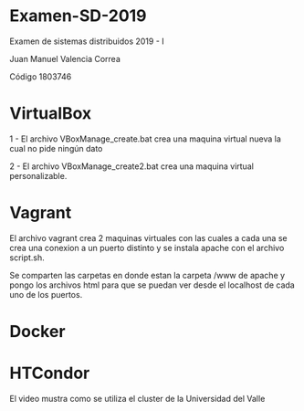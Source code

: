 # Examen-SD-2019
Examen de sistemas distribuidos 2019 - I

Juan Manuel Valencia Correa

Código 1803746

# VirtualBox

1 - El archivo VBoxManage_create.bat crea una maquina virtual nueva la cual no pide ningún dato

2 - El archivo VBoxManage_create2.bat crea una maquina virtual personalizable.


# Vagrant

El archivo vagrant crea 2 maquinas virtuales con las cuales a cada una se crea una conexion a un puerto distinto y se instala apache con el archivo script.sh.

Se comparten las carpetas en donde estan la carpeta /www de apache y pongo los archivos html para que se puedan ver desde el localhost de cada uno de los puertos.

# Docker

# HTCondor

El video mustra como se utiliza el cluster de la Universidad del Valle
